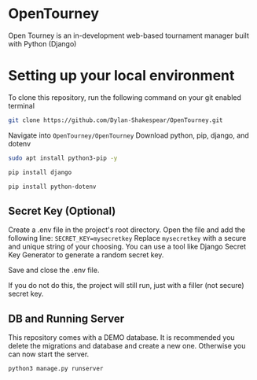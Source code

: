 # OpenTourney
Open Tourney is an in-development web-based tournament manager built with Python (Django)

# Setting up your local environment

To clone this repository, run the following command on your git enabled terminal
```bash
git clone https://github.com/Dylan-Shakespear/OpenTourney.git
```

Navigate into `OpenTourney/OpenTourney` Download python, pip, django, and dotenv
```bash
sudo apt install python3-pip -y
```
```bash
pip install django
```
```bash
pip install python-dotenv
```



## Secret Key (Optional)
Create a .env file in the project's root directory. Open the file and add the following line:
`SECRET_KEY=mysecretkey`
Replace `mysecretkey` with a secure and unique string of your choosing. You can use a tool like Django Secret Key 
Generator to generate a random secret key.

Save and close the .env file.

If you do not do this, the project will still run, just with a filler (not secure) secret key.

## DB and Running Server

This repository comes with a DEMO database. It is recommended you delete the migrations and database and create a new
one. Otherwise you can now start the server.
```bash
python3 manage.py runserver
```
